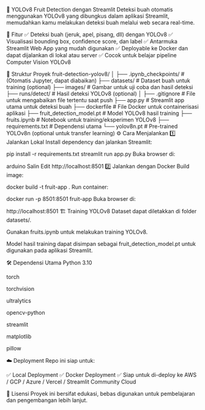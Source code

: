 🍎 YOLOv8 Fruit Detection dengan Streamlit
Deteksi buah otomatis menggunakan YOLOv8 yang dibungkus dalam aplikasi Streamlit, memudahkan kamu melakukan deteksi buah melalui web secara real-time.

🚀 Fitur
✅ Deteksi buah (jeruk, apel, pisang, dll) dengan YOLOv8
✅ Visualisasi bounding box, confidence score, dan label
✅ Antarmuka Streamlit Web App yang mudah digunakan
✅ Deployable ke Docker dan dapat dijalankan di lokal atau server
✅ Cocok untuk belajar pipeline Computer Vision YOLOv8

📂 Struktur Proyek
fruit-detection-yolov8/
│
├── .ipynb_checkpoints/       # (Otomatis Jupyter, dapat diabaikan)
├── datasets/                 # Dataset buah untuk training (optional)
├── images/                   # Gambar untuk uji coba dan hasil deteksi
├── runs/detect/              # Hasil deteksi YOLOv8 (optional)
│
├── .gitignore                # File untuk mengabaikan file tertentu saat push
├── app.py                    # Streamlit app utama untuk deteksi buah
├── dockerfile                # File Docker untuk containerisasi aplikasi
├── fruit_detection_model.pt  # Model YOLOv8 hasil training
├── fruits.ipynb              # Notebook untuk training/eksperimen YOLOv8
├── requirements.txt          # Dependensi utama
└── yolov8n.pt                # Pre-trained YOLOv8n (optional untuk transfer learning)
⚙️ Cara Menjalankan
1️⃣ Jalankan Lokal
Install dependency dan jalankan Streamlit:

pip install -r requirements.txt
streamlit run app.py
Buka browser di:

arduino
Salin
Edit
http://localhost:8501
2️⃣ Jalankan dengan Docker
Build image:

docker build -t fruit-app .
Run container:

docker run -p 8501:8501 fruit-app
Buka browser di:

http://localhost:8501
🏗️ Training YOLOv8
Dataset dapat diletakkan di folder datasets/.

Gunakan fruits.ipynb untuk melakukan training YOLOv8.

Model hasil training dapat disimpan sebagai fruit_detection_model.pt untuk digunakan pada aplikasi Streamlit.

🛠️ Dependensi Utama
Python 3.10

torch

torchvision

ultralytics

opencv-python

streamlit

matplotlib

pillow

☁️ Deployment
Repo ini siap untuk:

✅ Local Deployment
✅ Docker Deployment
✅ Siap untuk di-deploy ke AWS / GCP / Azure / Vercel / Streamlit Community Cloud

📜 Lisensi
Proyek ini bersifat edukasi, bebas digunakan untuk pembelajaran dan pengembangan lebih lanjut.